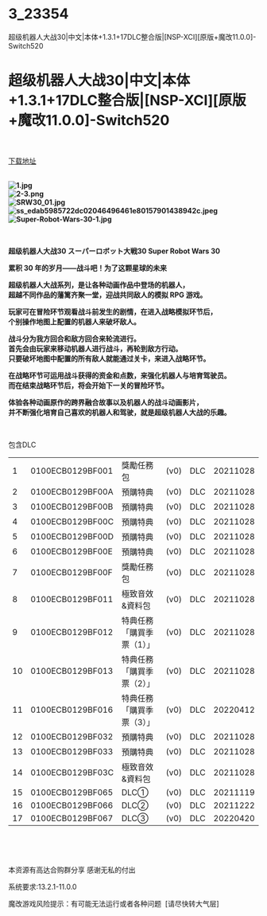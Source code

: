 # 3_23354
超级机器人大战30|中文|本体+1.3.1+17DLC整合版|[NSP-XCI][原版+魔改11.0.0]-Switch520
# 超级机器人大战30|中文|本体+1.3.1+17DLC整合版|[NSP-XCI][原版+魔改11.0.0]-Switch520
 <br/></br>
[下载地址](https://www.switch520.cc/article/23354 "下载地址")
<br/></br>

<p><strong><img title="1.jpg" src="https://www.switch520.cc/muke_img/2021_10_15_f70e2ebb0fb75.jpg" alt="1.jpg"></strong><br>
<strong><img title="2-3.png" src="https://www.switch520.cc/muke_img/2021_10_15_2595bd9ab680f.png" alt="2-3.png"></strong><br>
<strong><img title="SRW30_01.jpg" src="https://www.switch520.cc/muke_img/2021_10_15_46b9257d4e2b6.jpg" alt="SRW30_01.jpg"></strong><br>
<strong><img title="ss_edab5985722dc02046496461e80157901438942c.jpeg" src="https://www.switch520.cc/muke_img/2021_10_15_735df32a761ae.jpeg" alt="ss_edab5985722dc02046496461e80157901438942c.jpeg"></strong><br>
<strong><img title="Super-Robot-Wars-30-1.jpg" src="https://www.switch520.cc/muke_img/2021_10_15_43f8757fc5361.jpg" alt="Super-Robot-Wars-30-1.jpg">&nbsp;</strong></p>
<p>&nbsp;</p>
<p><strong>超级机器人大战30 スーパーロボット大戦30 Super Robot Wars 30</strong></p>
<p><strong>累积 30 年的岁月——战斗吧！为了这颗星球的未来</strong></p>
<p><strong>超级机器人大战系列，是让各种动画作品中登场的机器人，</strong><br>
<strong>超越不同作品的藩篱齐聚一堂，迎战共同敌人的模拟 RPG 游戏。</strong></p>
<p><strong>玩家可在冒险环节观看战斗前发生的剧情，在进入战略模拟环节后，</strong><br>
<strong>个别操作地图上配置的机器人来破坏敌人。</strong></p>
<p><strong>战斗分为我方回合和敌方回合来轮流进行。</strong><br>
<strong>首先会由玩家来移动机器人进行战斗，再轮到敌方行动。</strong><br>
<strong>只要破坏地图中配置的所有敌人就能通过关卡，来进入战略环节。</strong></p>
<p><strong>在战略环节可运用战斗获得的资金和点数，来强化机器人与培育驾驶员。</strong><br>
<strong>而在结束战略环节后，将会开始下一关的冒险环节。</strong></p>
<p><strong>体验各种动画原作的跨界融合故事以及机器人的战斗动画影片，</strong><br>
<strong>并不断强化培育自己喜欢的机器人和驾驶，就是超级机器人大战的乐趣。</strong></p>
<p>&nbsp;</p>
<p>包含DLC</p>
<table class="t_table" cellspacing="0">
<tbody>
<tr>
<td>1</td>
<td>0100ECB0129BF001</td>
<td>獎勵任務包</td>
<td>(v0)</td>
<td>DLC</td>
<td>20211028</td>
</tr>
<tr>
<td>2</td>
<td>0100ECB0129BF00A</td>
<td>預購特典</td>
<td>(v0)</td>
<td>DLC</td>
<td>20211028</td>
</tr>
<tr>
<td>3</td>
<td>0100ECB0129BF00B</td>
<td>預購特典</td>
<td>(v0)</td>
<td>DLC</td>
<td>20211028</td>
</tr>
<tr>
<td>4</td>
<td>0100ECB0129BF00C</td>
<td>預購特典</td>
<td>(v0)</td>
<td>DLC</td>
<td>20211028</td>
</tr>
<tr>
<td>5</td>
<td>0100ECB0129BF00D</td>
<td>預購特典</td>
<td>(v0)</td>
<td>DLC</td>
<td>20211028</td>
</tr>
<tr>
<td>6</td>
<td>0100ECB0129BF00E</td>
<td>預購特典</td>
<td>(v0)</td>
<td>DLC</td>
<td>20211028</td>
</tr>
<tr>
<td>7</td>
<td>0100ECB0129BF00F</td>
<td>獎勵任務包</td>
<td>(v0)</td>
<td>DLC</td>
<td>20211028</td>
</tr>
<tr>
<td>8</td>
<td>0100ECB0129BF011</td>
<td>極致音效&amp;資料包</td>
<td>(v0)</td>
<td>DLC</td>
<td>20211028</td>
</tr>
<tr>
<td>9</td>
<td>0100ECB0129BF012</td>
<td>特典任務「購買季票（1）」</td>
<td>(v0)</td>
<td>DLC</td>
<td>20211028</td>
</tr>
<tr>
<td>10</td>
<td>0100ECB0129BF013</td>
<td>特典任務「購買季票（2）」</td>
<td>(v0)</td>
<td>DLC</td>
<td>20211028</td>
</tr>
<tr>
<td>11</td>
<td>0100ECB0129BF016</td>
<td>特典任務「購買季票（3）」</td>
<td>(v0)</td>
<td>DLC</td>
<td>20220412</td>
</tr>
<tr>
<td>12</td>
<td>0100ECB0129BF032</td>
<td>預購特典</td>
<td>(v0)</td>
<td>DLC</td>
<td>20211028</td>
</tr>
<tr>
<td>13</td>
<td>0100ECB0129BF033</td>
<td>預購特典</td>
<td>(v0)</td>
<td>DLC</td>
<td>20211028</td>
</tr>
<tr>
<td>14</td>
<td>0100ECB0129BF03C</td>
<td>極致音效&amp;資料包</td>
<td>(v0)</td>
<td>DLC</td>
<td>20211028</td>
</tr>
<tr>
<td>15</td>
<td>0100ECB0129BF065</td>
<td>DLC①</td>
<td>(v0)</td>
<td>DLC</td>
<td>20211119</td>
</tr>
<tr>
<td>16</td>
<td>0100ECB0129BF066</td>
<td>DLC②</td>
<td>(v0)</td>
<td>DLC</td>
<td>20211222</td>
</tr>
<tr>
<td>17</td>
<td>0100ECB0129BF067</td>
<td>DLC③</td>
<td>(v0)</td>
<td>DLC</td>
<td>20220420</td>
</tr>
</tbody>
</table>
<p>&nbsp;</p>
<p>&nbsp;</p>
<p>本资源有高达合购群分享 感谢无私的付出</p>
<p>系统要求:13.2.1-11.0.0</p>
<p>魔改游戏风险提示：有可能无法运行或者各种问题 &nbsp;[请尽快转大气层]</p>



